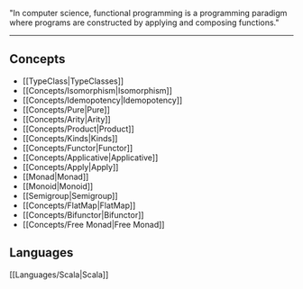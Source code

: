"In computer science, functional programming is a programming paradigm where programs are constructed by applying and composing functions."

---

## Concepts

- [[TypeClass|TypeClasses]]
- [[Concepts/Isomorphism|Isomorphism]]
- [[Concepts/Idemopotency|Idemopotency]]
- [[Concepts/Pure|Pure]]
- [[Concepts/Arity|Arity]]
- [[Concepts/Product|Product]]
- [[Concepts/Kinds|Kinds]]
- [[Concepts/Functor|Functor]]
- [[Concepts/Applicative|Applicative]]
- [[Concepts/Apply|Apply]]
- [[Monad|Monad]]
- [[Monoid|Monoid]]
- [[Semigroup|Semigroup]]
- [[Concepts/FlatMap|FlatMap]]
- [[Concepts/Bifunctor|Bifunctor]]
- [[Concepts/Free Monad|Free Monad]]

## Languages

[[Languages/Scala|Scala]]